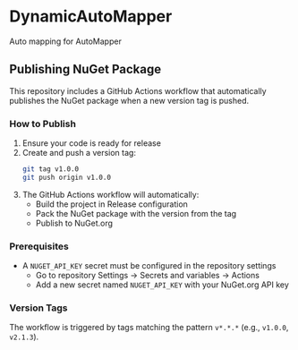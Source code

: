 # DynamicAutoMapper

Auto mapping for AutoMapper

## Publishing NuGet Package

This repository includes a GitHub Actions workflow that automatically publishes the NuGet package when a new version tag is pushed.

### How to Publish

1. Ensure your code is ready for release
2. Create and push a version tag:
   ```bash
   git tag v1.0.0
   git push origin v1.0.0
   ```
3. The GitHub Actions workflow will automatically:
   - Build the project in Release configuration
   - Pack the NuGet package with the version from the tag
   - Publish to NuGet.org

### Prerequisites

- A `NUGET_API_KEY` secret must be configured in the repository settings
  - Go to repository Settings → Secrets and variables → Actions
  - Add a new secret named `NUGET_API_KEY` with your NuGet.org API key

### Version Tags

The workflow is triggered by tags matching the pattern `v*.*.*` (e.g., `v1.0.0`, `v2.1.3`).